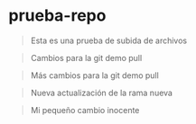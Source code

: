 # prueba-repo
> Esta es una prueba de subida de archivos

> Cambios para la git demo pull

> Más cambios para la git demo pull

> Nueva actualización de la rama nueva

> Mi pequeño cambio inocente

